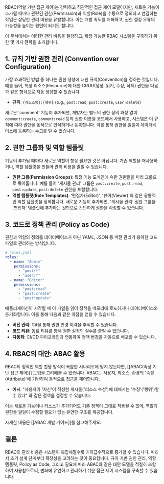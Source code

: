 

RBAC(역할 기반 접근 제어)는 강력하고 직관적인 접근 제어 모델이지만, 새로운 기능이 추가될 때마다 관련된 권한(Permission)과 역할(Role)을 수동으로 정의하고 연결하는 작업은 상당한 관리 비용을 유발합니다. 이는 개발 속도를 저해하고, 권한 설정 오류의 가능성을 높이는 원인이 되기도 합니다.

이 문서에서는 이러한 관리 비용을 절감하고, 확장 가능한 RBAC 시스템을 구축하기 위한 몇 가지 전략을 소개합니다.

## 1. 규칙 기반 권한 관리 (Convention over Configuration)

가장 효과적인 방법 중 하나는 권한 생성에 대한 규칙(Convention)을 정하는 것입니다. 예를 들어, 특정 리소스(Resource)에 대한 CRUD(생성, 읽기, 수정, 삭제) 권한을 다음과 같은 형식으로 자동 생성할 수 있습니다.

- **규칙**: `{리소스명}:{행위}` (e.g., `post:read`, `post:create`, `user:delete`)

새로운 'comment' 기능이 추가되면, 개발자는 별도의 권한 정의 과정 없이 `comment:create`, `comment:read` 등의 권한 이름을 코드에서 사용하고, 시스템은 이 규칙에 따라 권한을 동적으로 인식하거나 등록합니다. 이를 통해 권한을 일일이 데이터베이스에 등록하는 수고를 덜 수 있습니다.

## 2. 권한 그룹화 및 역할 템플릿

기능이 추가될 때마다 새로운 역할이 항상 필요한 것은 아닙니다. 기존 역할을 재사용하거나, 역할 템플릿을 만들어 관리 비용을 줄일 수 있습니다.

- **권한 그룹(Permission Groups)**: 특정 기능 도메인에 속한 권한들을 미리 그룹으로 묶어둡니다. 예를 들어 '게시물 관리' 그룹은 `post:create`, `post:read`, `post:update`, `post:delete` 권한을 포함합니다.
- **역할 템플릿(Role Templates)**: '편집자(Editor)', '뷰어(Viewer)'와 같은 공통적인 역할 템플릿을 정의합니다. 새로운 기능이 추가되면, '게시물 관리' 권한 그룹을 '편집자' 템플릿에 추가하는 것만으로 간단하게 권한을 확장할 수 있습니다.

## 3. 코드로 정책 관리 (Policy as Code)

권한과 역할의 정의를 데이터베이스가 아닌 YAML, JSON 등 버전 관리가 용이한 코드 파일로 관리하는 방식입니다.

```yaml
# roles.yaml
roles:
  - name: "Admin"
    permissions:
      - "post:*"
      - "user:*"
  - name: "Editor"
    permissions:
      - "post:read"
      - "post:create"
      - "post:update"
```

애플리케이션이 시작될 때 이 파일을 읽어 정책을 메모리에 로드하거나 데이터베이스와 동기화합니다. 이를 통해 다음과 같은 이점을 얻을 수 있습니다.

- **버전 관리**: Git을 통해 권한 변경 이력을 추적할 수 있습니다.
- **코드 리뷰**: 동료 리뷰를 통해 권한 설정의 실수를 줄일 수 있습니다.
- **자동화**: CI/CD 파이프라인과 연동하여 정책 변경을 자동으로 배포할 수 있습니다.

## 4. RBAC의 대안: ABAC 활용

RBAC의 정적인 역할 할당 방식이 복잡한 시나리오에 맞지 않는다면, [[ABAC(속성 기반 접근 제어)]] 도입을 고려해볼 수 있습니다. ABAC는 사용자, 리소스, 환경의 '속성(Attribute)'에 기반하여 동적으로 접근을 제어합니다.

- **예시**: "사용자가 '자신'이 작성한 게시물('리소스 속성')에 대해서는 '수정'('행위')할 수 있다" 와 같은 정책을 설정할 수 있습니다.

이는 새로운 기능이나 리소스가 추가되어도 기존 정책이 그대로 적용될 수 있어, 역할과 권한을 일일이 수정할 필요가 없는 유연한 구조를 제공합니다.

자세한 내용은 [[ABAC 개발 가이드]]를 참고해주세요.

## 결론

RBAC의 관리 비용은 시스템이 복잡해질수록 기하급수적으로 증가할 수 있습니다. 따라서 초기 설계 단계부터 확장성을 고려하는 것이 중요합니다. 규칙 기반 권한 관리, 역할 템플릿, Policy as Code, 그리고 필요에 따라 ABAC와 같은 대안 모델을 적절히 조합하여 사용함으로써, 변화에 유연하고 관리하기 쉬운 접근 제어 시스템을 구축할 수 있습니다.
